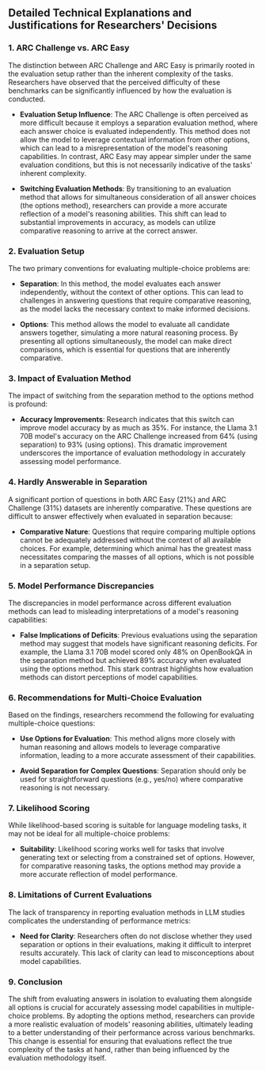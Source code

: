## Detailed Technical Explanations and Justifications for Researchers' Decisions

### 1. ARC Challenge vs. ARC Easy

The distinction between ARC Challenge and ARC Easy is primarily rooted in the evaluation setup rather than the inherent complexity of the tasks. Researchers have observed that the perceived difficulty of these benchmarks can be significantly influenced by how the evaluation is conducted. 

- **Evaluation Setup Influence**: The ARC Challenge is often perceived as more difficult because it employs a separation evaluation method, where each answer choice is evaluated independently. This method does not allow the model to leverage contextual information from other options, which can lead to a misrepresentation of the model's reasoning capabilities. In contrast, ARC Easy may appear simpler under the same evaluation conditions, but this is not necessarily indicative of the tasks' inherent complexity.

- **Switching Evaluation Methods**: By transitioning to an evaluation method that allows for simultaneous consideration of all answer choices (the options method), researchers can provide a more accurate reflection of a model's reasoning abilities. This shift can lead to substantial improvements in accuracy, as models can utilize comparative reasoning to arrive at the correct answer.

### 2. Evaluation Setup

The two primary conventions for evaluating multiple-choice problems are:

- **Separation**: In this method, the model evaluates each answer independently, without the context of other options. This can lead to challenges in answering questions that require comparative reasoning, as the model lacks the necessary context to make informed decisions.

- **Options**: This method allows the model to evaluate all candidate answers together, simulating a more natural reasoning process. By presenting all options simultaneously, the model can make direct comparisons, which is essential for questions that are inherently comparative.

### 3. Impact of Evaluation Method

The impact of switching from the separation method to the options method is profound:

- **Accuracy Improvements**: Research indicates that this switch can improve model accuracy by as much as 35%. For instance, the Llama 3.1 70B model's accuracy on the ARC Challenge increased from 64% (using separation) to 93% (using options). This dramatic improvement underscores the importance of evaluation methodology in accurately assessing model performance.

### 4. Hardly Answerable in Separation

A significant portion of questions in both ARC Easy (21%) and ARC Challenge (31%) datasets are inherently comparative. These questions are difficult to answer effectively when evaluated in separation because:

- **Comparative Nature**: Questions that require comparing multiple options cannot be adequately addressed without the context of all available choices. For example, determining which animal has the greatest mass necessitates comparing the masses of all options, which is not possible in a separation setup.

### 5. Model Performance Discrepancies

The discrepancies in model performance across different evaluation methods can lead to misleading interpretations of a model's reasoning capabilities:

- **False Implications of Deficits**: Previous evaluations using the separation method may suggest that models have significant reasoning deficits. For example, the Llama 3.1 70B model scored only 48% on OpenBookQA in the separation method but achieved 89% accuracy when evaluated using the options method. This stark contrast highlights how evaluation methods can distort perceptions of model capabilities.

### 6. Recommendations for Multi-Choice Evaluation

Based on the findings, researchers recommend the following for evaluating multiple-choice questions:

- **Use Options for Evaluation**: This method aligns more closely with human reasoning and allows models to leverage comparative information, leading to a more accurate assessment of their capabilities.

- **Avoid Separation for Complex Questions**: Separation should only be used for straightforward questions (e.g., yes/no) where comparative reasoning is not necessary.

### 7. Likelihood Scoring

While likelihood-based scoring is suitable for language modeling tasks, it may not be ideal for all multiple-choice problems:

- **Suitability**: Likelihood scoring works well for tasks that involve generating text or selecting from a constrained set of options. However, for comparative reasoning tasks, the options method may provide a more accurate reflection of model performance.

### 8. Limitations of Current Evaluations

The lack of transparency in reporting evaluation methods in LLM studies complicates the understanding of performance metrics:

- **Need for Clarity**: Researchers often do not disclose whether they used separation or options in their evaluations, making it difficult to interpret results accurately. This lack of clarity can lead to misconceptions about model capabilities.

### 9. Conclusion

The shift from evaluating answers in isolation to evaluating them alongside all options is crucial for accurately assessing model capabilities in multiple-choice problems. By adopting the options method, researchers can provide a more realistic evaluation of models' reasoning abilities, ultimately leading to a better understanding of their performance across various benchmarks. This change is essential for ensuring that evaluations reflect the true complexity of the tasks at hand, rather than being influenced by the evaluation methodology itself.